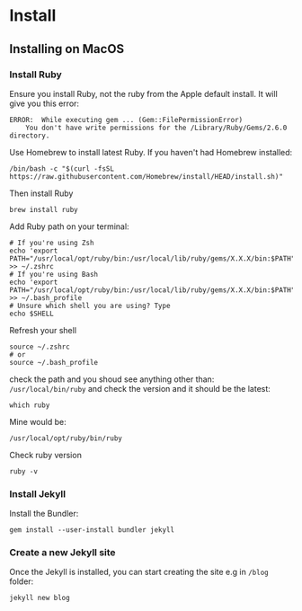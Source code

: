 # Install

## Installing on MacOS

### Install Ruby 

Ensure you install Ruby, not the ruby from the Apple default install. It will give you this error:

```
ERROR:  While executing gem ... (Gem::FilePermissionError)
    You don't have write permissions for the /Library/Ruby/Gems/2.6.0 directory.
```
Use Homebrew to install latest Ruby. If you haven't had Homebrew installed:

```
/bin/bash -c "$(curl -fsSL https://raw.githubusercontent.com/Homebrew/install/HEAD/install.sh)"
```
Then install Ruby

```
brew install ruby
```
Add Ruby path on your terminal:

```
# If you're using Zsh
echo 'export PATH="/usr/local/opt/ruby/bin:/usr/local/lib/ruby/gems/X.X.X/bin:$PATH"' >> ~/.zshrc
# If you're using Bash
echo 'export PATH="/usr/local/opt/ruby/bin:/usr/local/lib/ruby/gems/X.X.X/bin:$PATH"' >> ~/.bash_profile
# Unsure which shell you are using? Type
echo $SHELL
```
Refresh your shell

```
source ~/.zshrc
# or
source ~/.bash_profile
```
check the path and you shoud see anything other than: `/usr/local/bin/ruby` 
and check the version and it should be the latest:
```
which ruby
```

Mine would be:
```
/usr/local/opt/ruby/bin/ruby
```
Check ruby version

```
ruby -v
```

### Install Jekyll

Install the Bundler:

```
gem install --user-install bundler jekyll

```

### Create a new Jekyll site

Once the Jekyll is installed, you can start creating the site e.g in `/blog` folder:

```
jekyll new blog
```

